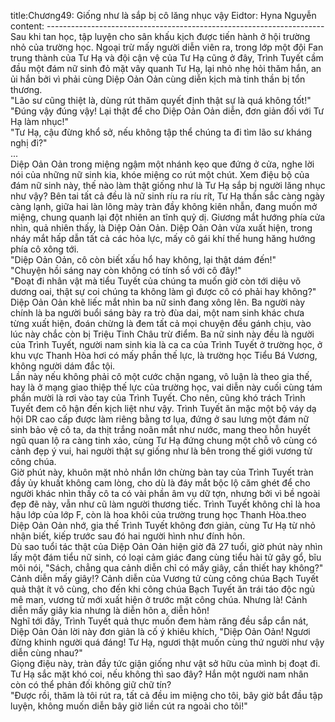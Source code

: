 title:Chương49: Giống như là sắp bị cô lăng nhục vậy Eidtor: Hyna Nguyễn
content:
---------------------------------------------------------------------<br>Sau khi tan học, tập luyện cho sân khấu kịch được tiến hành ở hội trường nhỏ của trường học. Ngoại trừ mấy người diễn viên ra, trong lớp một đội Fan trung thành của Tư Hạ và đội cận vệ của Tư Hạ cũng ở đây, Trình Tuyết cầm đầu một đám nữ sinh đỏ mặt vây quanh Tư Hạ, lại nhỏ nhẹ hỏi thăm hắn, an ủi hắn bởi vì phải cùng Diệp Oản Oản cùng diễn kịch mà tinh thần bị tổn thương.<br>"Lão sư cũng thiệt là, dùng rút thăm quyết định thật sự là quá không tốt!"<br>"Đúng vậy đúng vậy! Lại thật để cho Diệp Oản Oản diễn, đơn giản đối với Tư Hạ làm nhục!"<br>"Tư Hạ, cậu đừng khổ sở, nếu không tập thể chúng ta đi tìm lão sư kháng nghị đi?"<br>...<br>Diệp Oản Oản trong miệng ngậm một nhánh kẹo que đứng ở cửa, nghe lời nói của những nữ sinh kia, khóe miệng co rút một chút. Xem điệu bộ của đám nữ sinh này, thế nào làm thật giống như là Tư Hạ sắp bị người lăng nhục như vậy? Bên tai tất cả đều là nữ sinh ríu ra ríu rít, Tư Hạ thần sắc càng ngày càng lạnh, giữa hai làn lông mày tràn đầy không kiên nhẫn, đang muốn mở miệng, chung quanh lại đột nhiên an tĩnh quỷ dị. Giương mắt hướng phía cửa nhìn, quả nhiên thấy, là Diệp Oản Oản. Diệp Oản Oản vừa xuất hiện, trong nháy mắt hấp dẫn tất cả các hỏa lực, mấy cô gái khí thế hung hăng hướng phía cô xông tới.<br>"Diệp Oản Oản, cô còn biết xấu hổ hay không, lại thật dám đến!"<br>"Chuyện hồi sáng nay còn không có tính sổ với cô đây!"<br>"Đoạt đi nhân vật mà tiểu Tuyết của chúng ta muốn giờ còn tới diệu võ dương oai, thật sự coi chúng ta không làm gì được cô có phải hay không?"<br>Diệp Oản Oản khẽ liếc mắt nhìn ba nữ sinh đang xông lên. Ba người này chính là ba người buổi sáng bày ra trò đùa dai, một nam sinh khác chưa từng xuất hiện, đoán chừng là đem tất cả mọi chuyện đều gánh chịu, vào lúc này chắc còn bị Triệu Tinh Châu trừ điểm. Ba nữ sinh này đều là người của Trình Tuyết, người nam sinh kia là ca ca của Trình Tuyết ở trường học, ở khu vực Thanh Hòa hơi có mấy phần thế lực, là trường học Tiểu Bá Vương, không người dám đắc tội.<br>Lần này nếu không phải cô một cước chặn ngang, vô luận là theo gia thế, hay là ở mạng giao thiệp thế lực của trường học, vai diễn này cuối cùng tám phần mười là rơi vào tay của Trình Tuyết. Cho nên, cũng khó trách Trình Tuyết đem cô hận đến kịch liệt như vậy. Trình Tuyết ăn mặc một bộ váy dạ hội DR cao cấp được làm riêng bằng tơ lụa, đứng ở sau lưng một đám nữ sinh bảo vệ cô ta, da thịt trắng noãn mắt như nước, mang theo hỗn huyết ngũ quan lộ ra càng tinh xảo, cùng Tư Hạ đứng chung một chỗ vô cùng có cảnh đẹp ý vui, hai người thật sự giống như là bên trong thế giới vương tử công chúa.<br>Giờ phút này, khuôn mặt nhỏ nhắn lớn chừng bàn tay của Trình Tuyết tràn đầy ủy khuất không cam lòng, cho dù là đáy mắt bộc lộ căm ghét để cho người khác nhìn thấy cô ta có vài phần âm vụ dữ tợn, nhưng bởi vì bề ngoài đẹp đẽ này, vẫn như cũ làm người thương tiếc. Trình Tuyết không chỉ là hoa hậu lớp của lớp F, còn là hoa khôi của trường trung học Thanh Hòa.theo Diệp Oản Oản nhớ, gia thế Trình Tuyết không đơn giản, cùng Tư Hạ từ nhỏ nhận biết, kiếp trước sau đó hai người hình như đính hôn.<br>Dù sao tuổi tác thật của Diệp Oản Oản hiện giờ đã 27 tuổi, giờ phút này nhìn lấy một đám tiểu nữ sinh, có loại cảm giác đang cùng tiểu hài tử gây gổ, bĩu môi nói, "Sách, chẳng qua cảnh diễn chỉ có mấy giây, cần thiết hay không?"<br>Cảnh diễn mấy giây!? Cảnh diễn của Vương tử cùng công chúa Bạch Tuyết quả thật ít vô cùng, cho đến khi công chúa Bạch Tuyết ăn trái táo độc ngủ mê man, vương tử mới xuất hiện ở trước mặt công chúa. Nhưng là! Cảnh diễn mấy giây kia nhưng là diễn hôn a, diễn hôn!<br>Nghĩ tới đây, Trình Tuyết quả thực muốn đem hàm răng đều sắp cắn nát, Diệp Oản Oản lời này đơn giản là cố ý khiêu khích, "Diệp Oản Oản! Ngươi đừng khinh người quá đáng! Tư Hạ, ngươi thật muốn cùng thứ người như vậy diễn cùng nhau?"<br>Giọng điệu này, tràn đầy tức giận giống như vật sở hữu của mình bị đoạt đi.<br>Tư Hạ sắc mặt khó coi, nếu không thì sao đây? Hắn một người nam nhân còn có thể phản đối không giữ chữ tín?<br>"Được rồi, thăm là tôi rút ra, tất cả đều im miệng cho tôi, bây giờ bắt đầu tập luyện, không muốn diễn bây giờ liền cút ra ngoài cho tôi!"